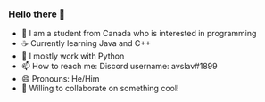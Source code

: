 ### Hello there 👋


- 🍁 I am a student from Canada who is interested in programming 
- ☕ Currently learning Java and C++
- 🐍 I mostly work with Python
- 📫 How to reach me: Discord username: avslav#1899
- 😄 Pronouns: He/Him
- 🤝 Willing to collaborate on something cool!
